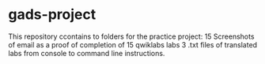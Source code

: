# gads-project
This repository ccontains to folders for the practice project:
15 Screenshots of email as a proof of completion of 15 qwiklabs labs
3 .txt files of translated labs from console to command line instructions.
